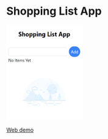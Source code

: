 # Shopping List App

<img src="https://github.com/Farahalh/shoppinglistapp/blob/master/Demo.png" width="200" height="250">

[Web demo](https://app.netlify.com/sites/fastidious-bombolone-b5b62f/overview/)
